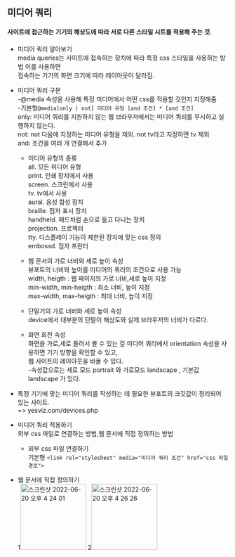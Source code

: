 ## 미디어 쿼리  
#### 사이트에 접근하는 기기의 해상도에 따라 서로 다른 스타일 시트를 적용해 주는 것.  

* 미디어 쿼리 알아보기  
  media queries는 사이트에 접속하는 장치에 따라 특정 css 스타일을 사용하는 방법 이를 사용하면  
  접속하는 기기의 화면 크기에 따라 레이아웃이 달라짐.  

* 미디어 쿼리 구문  
  -@media 속성을 사용해 특정 미디어에서 어떤 css를 적용할 것인지 지정해줌  
  -기본형`@media[only | not] 미디어 유형 [and 조건] * [and 조건]`  
   only: 미디어 쿼리를 지원하지 않는 웹 브라우저에서는 미디어 쿼리를 무시하고 실행하지 않는다.  
   not: not 다음에 지정하는 미디어 유형을 제외. not tv라고 지정하면 tv 제외  
   and: 조건을 여러 개 연결해서 추가  

  * 미디어 유형의 종류  
    all.  모든 미디어 유형  
    print.  인쇄 장치에서 사용  
    screen.  스크린에서 사용    
    tv.  tv에서 사용  
    aural.  음성 합성 장치  
    braille.  점자 표시 장치  
    handheld.  패드처럼 손으로 들고 다니는 장치  
    projection.  프로젝터  
    tty.  디스플레이 기능이 제한된 장치에 맞는 css 정의  
    embossd.  점자 프린터  

  * 웹 문서의 가로 너비와 세로 높이 속성  
    뷰포트의 너비와 높이를 미디어의 쿼리의 조건으로 사용 가능  
    width, heigth : 웹 페이지의 가로 너비,세로 높이 지정  
    min-width, min-heigth : 최소 너비, 높이 지정  
    max-width, max-heigth : 최대 너비, 높이 지정  
 
  * 단말기의 가로 너비와 세로 높이 속성  
    device에서 대부분의 단말이 해상도와 실제 브라우저의 너비가 다르다.  
  
  * 화면 회전 속성  
    화면을 가로,세로 돌려서 볼 수 있는 걸 미디어 쿼리에서 orientation 속성을 사용하면 기기 방향을 확인할 수 있고,  
    웹 사이트의 레이아웃을 바꿀 수 있다.  
    -속성값으로는 세로 모드 portrait 와 가로모드 landscape , 기본값 landscape 가 있다.  

* 특정 기기에 맞는 미디어 쿼리를 작성하는 데 필요한 뷰포트의 크깃값이 정리되어 있는 사이트.  
   => yesviz.com/devices.php


* 미디어 쿼리 적용하기  
  외부 css 파일로 연결하는 방법,웹 문서에 직접 정의하는 방법  
  
  * 외부 css 파일 연결하기  
    기본형 `<link rel="stylesheet" media="미디어 쿼리 조건" href="css 파일 경로">`  

* 웹 문서에 직접 정의하기  
1<img width="150" alt="스크린샷 2022-06-20 오후 4 24 01" src="https://user-images.githubusercontent.com/97012561/174547195-951d3549-6551-49fd-97dc-8b1a37e19b6f.png">
2<img width="150" alt="스크린샷 2022-06-20 오후 4 26 26" src="https://user-images.githubusercontent.com/97012561/174547619-663eaddc-e0fe-4af8-8e8b-47bd6070a760.png">  




  
